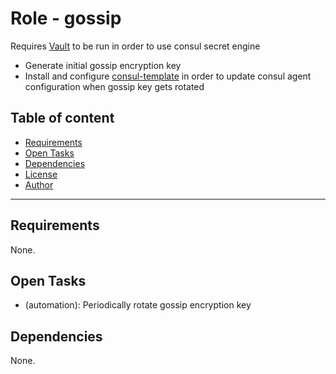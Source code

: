 # Role - gossip

Requires [Vault](../../vault/) to be run in order to use consul secret engine

- Generate initial gossip encryption key
- Install and configure [consul-template](https://github.com/hashicorp/consul-template) in order to update consul agent configuration when gossip key gets rotated

## Table of content

- [Requirements](#requirements)
- [Open Tasks](#open-tasks)
- [Dependencies](#dependencies)
- [License](#license)
- [Author](#author)

---

## Requirements

None.



## Open Tasks

- (automation): Periodically rotate gossip encryption key

## Dependencies

None.
